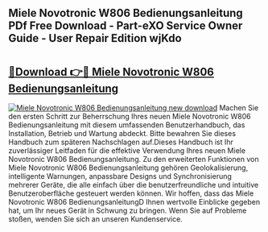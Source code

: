 ## Miele Novotronic W806 Bedienungsanleitung PDf Free Download - Part-eXO Service Owner Guide - User Repair Edition wjKdo

# <h2><a href="http://df1bfb7.blite.top/?on=Miele+Novotronic+W806+Bedienungsanleitung">🔗Download 👉🔴 Miele Novotronic W806 Bedienungsanleitung</a></h2>

[![Miele Novotronic W806 Bedienungsanleitung new download](https://i.imgur.com/lujVjoI.png)](http://df1bfb7.blite.top/?on=Miele+Novotronic+W806+Bedienungsanleitung)
Machen Sie den ersten Schritt zur Beherrschung Ihres neuen Miele Novotronic W806 Bedienungsanleitung mit diesem umfassenden Benutzerhandbuch, das Installation, Betrieb und Wartung abdeckt. Bitte bewahren Sie dieses Handbuch zum späteren Nachschlagen auf.Dieses Handbuch ist Ihr zuverlässiger Leitfaden für die effektive Verwendung Ihres neuen Miele Novotronic W806 Bedienungsanleitung. Zu den erweiterten Funktionen von Miele Novotronic W806 Bedienungsanleitung gehören Geolokalisierung, intelligente Warnungen, anpassbare Designs und Synchronisierung mehrerer Geräte, die alle einfach über die benutzerfreundliche und intuitive Benutzeroberfläche gesteuert werden können. Wir hoffen, dass das Miele Novotronic W806 BedienungsanleitungD Ihnen wertvolle Einblicke gegeben hat, um Ihr neues Gerät in Schwung zu bringen. Wenn Sie auf Probleme stoßen, wenden Sie sich an unseren Kundenservice.
